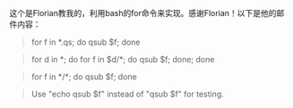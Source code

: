 这个是Florian教我的，利用bash的for命令来实现。感谢Florian！以下是他的邮件内容：

>for f in \*.qs; do qsub \$f; done

> for d in \*; do for f in \$d/\*; do qsub \$f; done; done

> for f in \*/\*; do qsub \$f; done

> Use "echo qsub \$f" instead of "qsub \$f" for testing.
